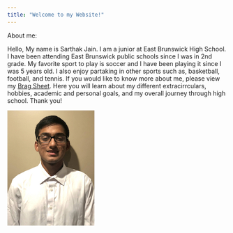 ```yaml
---
title: "Welcome to my Website!"
---
```


About me:

Hello, My name is Sarthak Jain. I am a junior at East Brunswick High School. 
I have been attending East Brunswick public schools since I was in 2nd grade.
My favorite sport to play is soccer and I have been playing it since I was 5 years old. 
I also enjoy partaking in other sports such as, basketball, football, and tennis.
If you would like to know more about me, please view my <a href = "Brag Sheet Revision 4 (2).pdf">Brag Sheet</a>. Here you will
learn about my different extracirrculars, hobbies, academic and personal goals, and 
my overall journey through high school. Thank you!
 


<img src ="IMG_3742.jpg">



